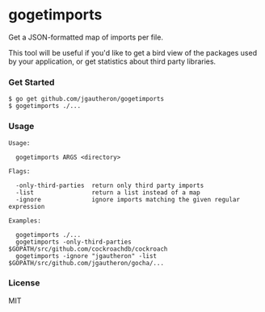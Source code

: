 # gogetimports

Get a JSON-formatted map of imports per file.

This tool will be useful if you'd like to get a bird view of the packages used by your application, or get statistics about third party libraries.

### Get Started

    $ go get github.com/jgautheron/gogetimports
    $ gogetimports ./...

### Usage

```
Usage:

  gogetimports ARGS <directory>

Flags:

  -only-third-parties  return only third party imports
  -list                return a list instead of a map
  -ignore              ignore imports matching the given regular expression

Examples:

  gogetimports ./...
  gogetimports -only-third-parties $GOPATH/src/github.com/cockroachdb/cockroach
  gogetimports -ignore "jgautheron" -list $GOPATH/src/github.com/jgautheron/gocha/...
```

### License
MIT
